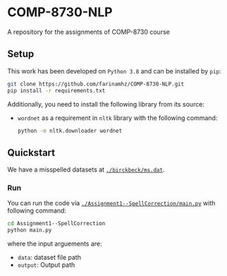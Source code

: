 # COMP-8730-NLP
A repository for the assignments of COMP-8730 course

## Setup
This work has been developed on `Python 3.8` and can be installed by `pip`:

```bash
git clone https://github.com/farinamhz/COMP-8730-NLP.git
pip install -r requirements.txt
```

Additionally, you need to install the following library from its source:
  
- ``wordnet`` as a requirement in ``nltk`` library with the following command:
  
  ```bash
  python -m nltk.downloader wordnet
  ```
## Quickstart
We have a misspelled datasets at [`./birckbeck/ms.dat`](./birckbeck/ms.dat).

### Run
You can run the code via [`./Assignment1--SpellCorrection/main.py`](./src/Assignment1--SpellCorrection/main.py) with following command:

```bash
cd Assignment1--SpellCorrection
python main.py
```
where the input arguements are:

- `data`: dataset file path
- `output`: Output path
